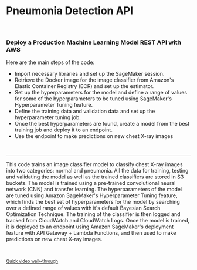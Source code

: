 # Pneumonia Detection API

<br>

### Deploy a Production Machine Learning Model REST API with AWS 

Here are the main steps of the code:
* Import necessary libraries and set up the SageMaker session.
* Retrieve the Docker image for the image classifier from Amazon's Elastic Container Registry (ECR) and set up the estimator.
* Set up the hyperparameters for the model and define a range of values for some of the hyperparameters to be tuned using SageMaker's Hyperparameter Tuning feature.
* Define the training data and validation data and set up the hyperparameter tuning job.
* Once the best hyperparameters are found, create a model from the best training job and deploy it to an endpoint.
* Use the endpoint to make predictions on new chest X-ray images
<br>

<hr>

This code trains an image classifier model to classify chest X-ray images into two categories: normal and pneumonia. 
All the data for training, testing and validating the model as well as the trained classifiers are stored in S3 buckets.
The model is trained using a pre-trained convolutional neural network (CNN) and transfer learning. 
The hyperparameters of the model are tuned using Amazon SageMaker's Hyperparameter Tuning feature, which finds the best set of hyperparameters for the model by searching over a defined range of values with it's default Bayesian Search Optimization Technique. The training of the classifier is then logged and tracked from CloudWatch and CloudWatch Logs.
Once the model is trained, it is deployed to an endpoint using Amazon SageMaker's deployment feature with API Gateway + Lambda Functions, and then used to make predictions on new chest X-ray images.  

<br>

<sub>[Quick video walk-through](https://youtu.be/8EjjyvhszoA)</sub>
